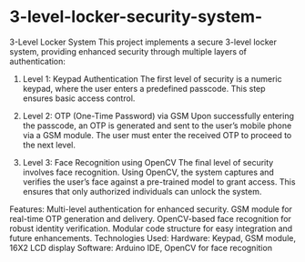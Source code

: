 # 3-level-locker-security-system-
3-Level Locker System
This project implements a secure 3-level locker system, providing enhanced security through multiple layers of authentication:

1. Level 1: Keypad Authentication
The first level of security is a numeric keypad, where the user enters a predefined passcode. This step ensures basic access control.

2. Level 2: OTP (One-Time Password) via GSM
Upon successfully entering the passcode, an OTP is generated and sent to the user’s mobile phone via a GSM module. The user must enter the received OTP to proceed to the next level.

3. Level 3: Face Recognition using OpenCV
The final level of security involves face recognition. Using OpenCV, the system captures and verifies the user’s face against a pre-trained model to grant access. This ensures that only authorized individuals can unlock the system.

Features:
Multi-level authentication for enhanced security.
GSM module for real-time OTP generation and delivery.
OpenCV-based face recognition for robust identity verification.
Modular code structure for easy integration and future enhancements.
Technologies Used:
Hardware: Keypad, GSM module, 16X2 LCD display 
Software: Arduino IDE, OpenCV for face recognition

